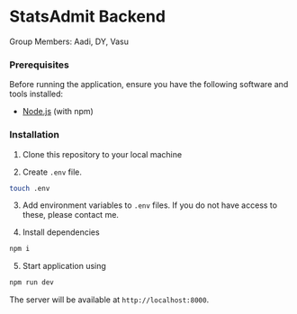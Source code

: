 # StatsAdmit Backend

Group Members: Aadi, DY, Vasu

### Prerequisites

Before running the application, ensure you have the following software and tools installed:

- [Node.js](https://nodejs.org/) (with npm)

### Installation

1. Clone this repository to your local machine

2. Create `.env` file.

```bash
touch .env
```

3. Add environment variables to `.env` files. If you do not have access to these, please contact me.

4. Install dependencies

```bash
npm i
```

5. Start application using

```bash
npm run dev
```

The server will be available at `http://localhost:8000`.
